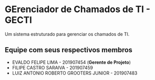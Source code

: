 # GErenciador de Chamados de TI - GECTI

Um sistema estruturado para gerenciar os chamados de TI.

## Equipe com seus respectivos membros

- EVALDO FELIPE LIMA - 201907454 (**Gerente de Projeto**)
- FILIPE CASTRO SARAIVA - 201907459
- LUIZ ANTONIO ROBERTO GROOTERS JUNIOR - 201907483

